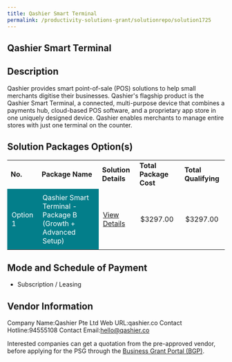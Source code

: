 ```yaml
---
title: Qashier Smart Terminal
permalink: /productivity-solutions-grant/solutionrepo/solution1725
---
```


## Qashier Smart Terminal

## Description

Qashier provides smart point-of-sale (POS) solutions to help small merchants digitise their businesses. Qashier's flagship product is the Qashier Smart Terminal, a connected, multi-purpose device that combines a payments hub, cloud-based POS software, and a proprietary app store in one uniquely designed device. Qashier enables merchants to manage entire stores with just one terminal on the counter.

## Solution Packages Option(s)

<table>
<tr>
<td><b>No.</b></td>
<td><b>Package Name</b></td>
<td><b>Solution Details</b></td>
<td><b>Total Package Cost</b></td>
<td><b>Total Qualifying</b></td>
</tr>
<tr>
<td style='padding: 10px; background-color: #037E8A; color: #FFFFFF;'>Option 1</td>
<td style='padding: 10px; background-color: #037E8A; color: #FFFFFF;'>Qashier Smart Terminal - Package B (Growth + Advanced Setup)</td>
<td style='padding: 10px;'><a href='https://www.gobusiness.gov.sg/images/psg/Desensitised_Qashier_Annex_3_CR_wef_26_Nov_2020_Part_2.pdf' target='_blank'>View Details</a></td>
<td style='padding: 10px;'>$3297.00</td>
<td style='padding: 10px;'>$3297.00</td>
</tr>
</table>

## Mode and Schedule of Payment

 - Subscription / Leasing

## Vendor Information

 Company Name:Qashier Pte Ltd 
Web URL:qashier.co 
Contact Hotline:94555108 
Contact Email:hello@qashier.co 


Interested companies can get a quotation from the pre-approved vendor, before applying for the PSG through the <a href='https://www.businessgrants.gov.sg/'>Business Grant Portal (BGP)</a>.

<script src="/jquery/resize-tables.js"></script>
